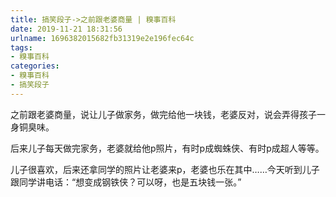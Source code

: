 ```yaml
---
title: 搞笑段子->之前跟老婆商量 | 糗事百科
date: 2019-11-21 18:31:56
urlname: 1696382015682fb31319e2e196fec64c
tags: 
- 糗事百科
categories:
- 糗事百科
- 搞笑段子
---
```

之前跟老婆商量，说让儿子做家务，做完给他一块钱，老婆反对，说会弄得孩子一身铜臭味。

后来儿子每天做完家务，老婆就给他p照片，有时p成蜘蛛侠、有时p成超人等等。

儿子很喜欢，后来还拿同学的照片让老婆来p，老婆也乐在其中……今天听到儿子跟同学讲电话：“想变成钢铁侠？可以呀，也是五块钱一张。”


